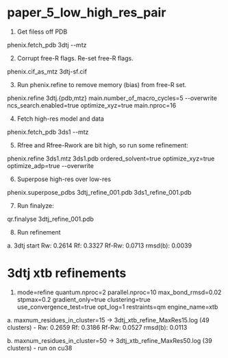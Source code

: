 # paper_5_low_high_res_pair

1. Get filess off PDB 

phenix.fetch_pdb 3dtj --mtz

2. Corrupt free-R flags. Re-set free-R flags.

phenix.cif_as_mtz 3dtj-sf.cif 

3. Run phenix.refine to remove memory (bias) from free-R set.

phenix.refine 3dtj.{pdb,mtz} main.number_of_macro_cycles=5 --overwrite ncs_search.enabled=true optimize_xyz=true main.nproc=16

4. Fetch high-res model and data

phenix.fetch_pdb 3ds1 --mtz

5. Rfree and Rfree-Rwork are bit high, so run some refinement:

phenix.refine 3ds1.mtz 3ds1.pdb ordered_solvent=true optimize_xyz=true optimize_adp=true --overwrite

6. Superpose high-res over low-res

phenix.superpose_pdbs 3dtj_refine_001.pdb 3ds1_refine_001.pdb

7. Run finalyze:

qr.finalyse 3dtj_refine_001.pdb

8. Run refinement

a. 3dtj start Rw: 0.2614 Rf: 0.3327 Rf-Rw: 0.0713 rmsd(b):  0.0039

# 3dtj xtb refinements 

1. mode=refine quantum.nproc=2 parallel.nproc=10 max_bond_rmsd=0.02 stpmax=0.2 gradient_only=true clustering=true use_convergence_test=true opt_log=1 restraints=qm engine_name=xtb

  a. maxnum_residues_in_cluster=15 -> 3dtj_xtb_refine_MaxRes15.log (49 clusters) - 
  Rw: 0.2659 Rf: 0.3186 Rf-Rw: 0.0527 rmsd(b):  0.0113 
  
  b. maxnum_residues_in_cluster=50 -> 3dtj_xtb_refine_MaxRes50.log (39 clusters) - run on cu38
